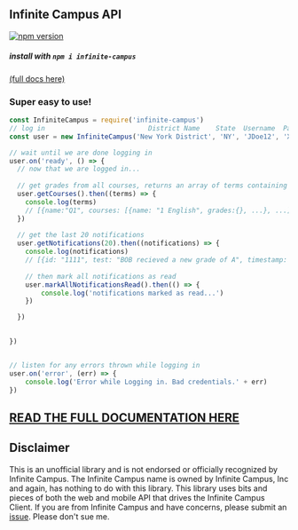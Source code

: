 ## Infinite Campus API 
[![npm version](https://badge.fury.io/js/infinite-campus.svg#)](https://badge.fury.io/js/infinite-campus)
##### install with `npm i infinite-campus`

[(full docs here)](https://qwazwsx.xyz/infinite-campus/User.html)

### Super easy to use!

```JavaScript
const InfiniteCampus = require('infinite-campus')
// log in                          District Name    State  Username  Password
const user = new InfiniteCampus('New York District', 'NY', 'JDoe12', 'XXXXXX')

// wait until we are done logging in
user.on('ready', () => {
  // now that we are logged in...
  
  // get grades from all courses, returns an array of terms containing class information (see docs)
  user.getCourses().then((terms) => {
    console.log(terms)
    // [{name:"Q1", courses: [{name: "1 English", grades:{}, ...}, ...]}, ... ]
  })
  
  // get the last 20 notifications
  user.getNotifications(20).then((notifications) => {
    console.log(notifications)
    // [{id: "1111", test: "BOB recieved a new grade of A", timestamp: 1234, read: false, ... }, ...]
    
	// then mark all notifications as read
	user.markAllNotificationsRead().then(() => {
	    console.log('notifications marked as read...')
    })

  })

	
})


// listen for any errors thrown while logging in
user.on('error', (err) => {
	console.log('Error while Logging in. Bad credentials.' + err)
})

```

## [READ THE FULL DOCUMENTATION HERE](https://qwazwsx.xyz/infinite-campus/User.html)

## Disclaimer

This is an unofficial library and is not endorsed  or officially recognized by Infinite Campus. The Infinite Campus name is owned by Infinite Campus, Inc and again, has nothing to do with this library. This library uses bits and pieces of both the web and mobile API that drives the Infinite Campus Client. If you are from Infinite Campus and have concerns, please submit an [issue](https://github.com/qwazwsx/infinite-campus/issues/new). Please don't sue me.  
